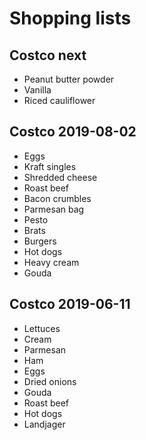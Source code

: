 # Shopping lists

## Costco next

- Peanut butter powder
- Vanilla
- Riced cauliflower

## Costco 2019-08-02

- Eggs
- Kraft singles
- Shredded cheese
- Roast beef
- Bacon crumbles
- Parmesan bag
- Pesto
- Brats
- Burgers
- Hot dogs
- Heavy cream
- Gouda

## Costco 2019-06-11

- Lettuces
- Cream
- Parmesan
- Ham
- Eggs
- Dried onions
- Gouda
- Roast beef
- Hot dogs
- Landjager
